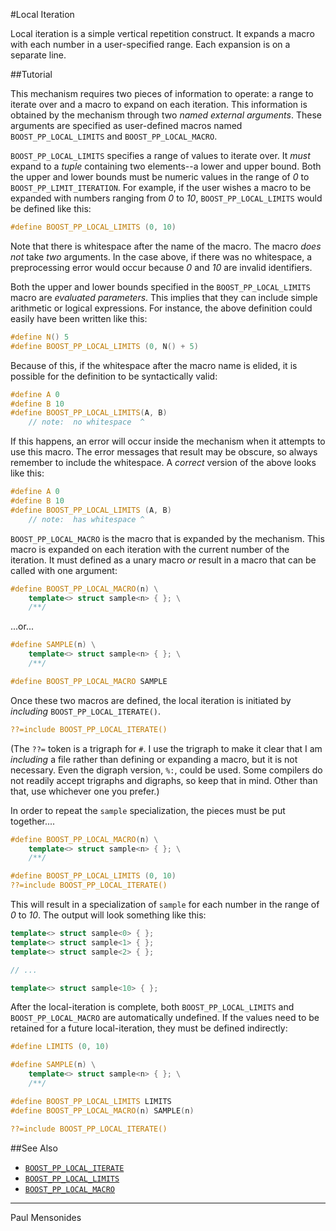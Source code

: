 #Local Iteration

Local iteration is a simple vertical repetition construct.
It expands a macro with each number in a user-specified range.
Each expansion is on a separate line.

##Tutorial

This mechanism requires two pieces of information to operate:
a range to iterate over and a macro to expand on each iteration.
This information is obtained by the mechanism through two *named external arguments*.
These arguments are specified as user-defined macros named `BOOST_PP_LOCAL_LIMITS` and `BOOST_PP_LOCAL_MACRO`.

`BOOST_PP_LOCAL_LIMITS` specifies a range of values to iterate over.
It *must* expand to a *tuple* containing two elements--a lower and upper bound.
Both the upper and lower bounds must be numeric values in the range of *0* to `BOOST_PP_LIMIT_ITERATION`.
For example, if the user wishes a macro to be expanded with numbers ranging from *0* to *10*,
`BOOST_PP_LOCAL_LIMITS` would be defined like this:

```cpp
#define BOOST_PP_LOCAL_LIMITS (0, 10)
```

Note that there is whitespace after the name of the macro.
The macro *does not* take *two* arguments.
In the case above, if there was no whitespace, a preprocessing error would occur because *0* and *10* are invalid identifiers.

Both the upper and lower bounds specified in the `BOOST_PP_LOCAL_LIMITS` macro are *evaluated parameters*.
This implies that they can include simple arithmetic or logical expressions.
For instance, the above definition could easily have been written like this:

```cpp
#define N() 5
#define BOOST_PP_LOCAL_LIMITS (0, N() + 5)
```

Because of this, if the whitespace after the macro name is elided, it is possible for the definition to be syntactically valid:

```cpp
#define A 0
#define B 10
#define BOOST_PP_LOCAL_LIMITS(A, B)
	// note:  no whitespace  ^
```

If this happens, an error will occur inside the mechanism when it attempts to use this macro.
The error messages that result may be obscure, so always remember to include the whitespace.
A *correct* version of the above looks like this:

```cpp
#define A 0
#define B 10
#define BOOST_PP_LOCAL_LIMITS (A, B)
	// note:  has whitespace ^
```

`BOOST_PP_LOCAL_MACRO` is the macro that is expanded by the mechanism.
This macro is expanded on each iteration with the current number of the iteration.
It must defined as a unary macro *or* result in a macro that can be called with one argument:

```cpp
#define BOOST_PP_LOCAL_MACRO(n) \
	template<> struct sample<n> { }; \
	/**/
```

...or...

```cpp
#define SAMPLE(n) \
	template<> struct sample<n> { }; \
	/**/

#define BOOST_PP_LOCAL_MACRO SAMPLE
```

Once these two macros are defined, the local iteration is initiated by *including* `BOOST_PP_LOCAL_ITERATE()`.

```cpp
??=include BOOST_PP_LOCAL_ITERATE()
```

(The `??=` token is a trigraph for `#`.
I use the trigraph to make it clear that I am *including* a file rather than defining or expanding a macro, but it is not necessary.
Even the digraph version, `%:`, could be used.
Some compilers do not readily accept trigraphs and digraphs, so keep that in mind.
Other than that, use whichever one you prefer.)

In order to repeat the `sample` specialization, the pieces must be put together....

```cpp
#define BOOST_PP_LOCAL_MACRO(n) \
	template<> struct sample<n> { }; \
	/**/

#define BOOST_PP_LOCAL_LIMITS (0, 10)
??=include BOOST_PP_LOCAL_ITERATE()
```

This will result in a specialization of `sample` for each number in the range of *0* to *10*.
The output will look something like this:

```cpp
template<> struct sample<0> { };
template<> struct sample<1> { };
template<> struct sample<2> { };

// ...

template<> struct sample<10> { };
```

After the local-iteration is complete, both `BOOST_PP_LOCAL_LIMITS` and `BOOST_PP_LOCAL_MACRO` are automatically undefined.
If the values need to be retained for a future local-iteration, they must be defined indirectly:

```cpp
#define LIMITS (0, 10)

#define SAMPLE(n) \
	template<> struct sample<n> { }; \
	/**/

#define BOOST_PP_LOCAL_LIMITS LIMITS
#define BOOST_PP_LOCAL_MACRO(n) SAMPLE(n)

??=include BOOST_PP_LOCAL_ITERATE()
```

##See Also

- [`BOOST_PP_LOCAL_ITERATE`](../ref/local_iterate.md)
- [`BOOST_PP_LOCAL_LIMITS`](../ref/local_limits.md)
- [`BOOST_PP_LOCAL_MACRO`](../ref/local_macro.md)

---

Paul Mensonides


